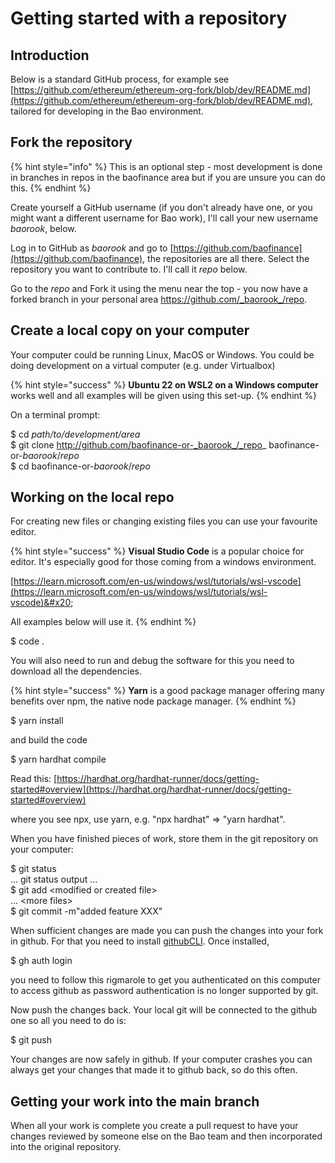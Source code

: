 # Getting started with a repository

## Introduction

Below is a standard GitHub process, for example see [https://github.com/ethereum/ethereum-org-fork/blob/dev/README.md](https://github.com/ethereum/ethereum-org-fork/blob/dev/README.md), tailored for developing in the Bao environment.&#x20;

## Fork the repository

{% hint style="info" %}
This is an optional step - most development is done in branches in repos in the baofinance area but if you are unsure you can do this.
{% endhint %}

Create yourself a GitHub username (if you don't already have one, or you might want a different username for Bao work), I'll call your new username _baorook_, below.

Log in to GitHub as _baorook_ and go to [https://github.com/baofinance](https://github.com/baofinance), the repositories are all there. Select the repository you want to contribute to. I'll call it _repo_ below.

Go to the _repo_ and Fork it using the menu near the top - you now have a forked   branch in your personal area https://github.com/_baorook_/repo.

## Create a local copy on your computer

Your computer could be running Linux, MacOS or Windows. You could be doing development on a virtual computer (e.g. under Virtualbox)&#x20;

{% hint style="success" %}
**Ubuntu 22 on WSL2 on a Windows computer** works well and all examples will be given using this set-up.
{% endhint %}

On a terminal prompt:

$ cd _path/to/development/area_ \
$ git clone http://github.com/baofinance-or-_baorook_/_repo_ baofinance-or-_baorook_/_repo_ \
$ cd baofinance-or-_baorook_/_repo_

## Working on the local repo

For creating new files or changing existing files you can use your favourite editor.&#x20;

{% hint style="success" %}
**Visual Studio Code** is a popular choice for editor. It's especially good for those coming from a windows environment.

[https://learn.microsoft.com/en-us/windows/wsl/tutorials/wsl-vscode](https://learn.microsoft.com/en-us/windows/wsl/tutorials/wsl-vscode)&#x20;

All examples below will use it.
{% endhint %}

$ code .

You will also need to run and debug the software for this you need to download all the dependencies.

{% hint style="success" %}
**Yarn** is a good package manager offering many benefits over npm, the native node package manager.
{% endhint %}

$ yarn install

and build the code

$ yarn hardhat compile

Read this: [https://hardhat.org/hardhat-runner/docs/getting-started#overview](https://hardhat.org/hardhat-runner/docs/getting-started#overview)

where you see npx, use yarn, e.g. "npx hardhat" => "yarn hardhat".

When you have finished pieces of work, store them in the git repository on your computer:

$ git status\
&#x20;   ... git status output ...\
$ git add \<modified or created file>\
&#x20;   ... \<more files>\
$ git commit -m"added feature XXX"

When sufficient changes are made you can push the changes into your fork in github. For that you need to install [githubCLI](https://github.com/cli/cli). Once installed,

$ gh auth login

you need to follow this rigmarole to get you authenticated on this computer to access github as password authentication is no longer supported by git.

Now push the changes back. Your local git will be connected to the github one so all you need to do is:

$ git push

Your changes are now safely in github. If your computer crashes you can always get your changes that made it to github back, so do this often.

## Getting your work into the main branch

When all your work is complete you create a pull request to have your changes reviewed by someone else on the Bao team and then incorporated into the original repository.

